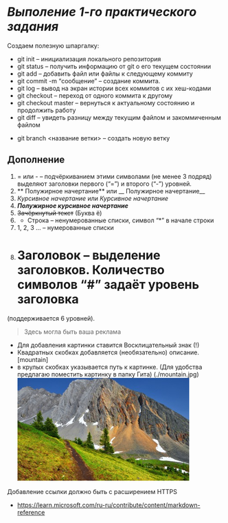 # *Выполение 1-го практического задания*

Создаем полезную шпаргалку:

* git init – инициализация локального репозитория
* git status – получить информацию от git о его текущем состоянии
* git add – добавить файл или файлы к следующему коммиту
* git commit -m “сообщение” – создание коммита.
* git log – вывод на экран истории всех коммитов с их хеш-кодами
* git checkout – переход от одного коммита к другому
* git checkout master – вернуться к актуальному состоянию и продолжить работу
* git diff – увидеть разницу между текущим файлом и закоммиченным файлом
+ git branch <название ветки> – создать новую ветку

## Дополнение

1. = или - – подчёркиванием этими символами (не менее 3 подряд) выделяют заголовки первого
(“=”) и второго (“-”) уровней.
2. ** Полужирное начертание** или __ Полужирное начертание__
3. *Курсивное начертание* или _Курсивное начертание_
4. ***Полужирное курсивное начертание***
5. ~~Зачёркнутый текст~~ (Буква ё)
6. * Строка – ненумерованные списки, символ “*” в начале строки
7. 1, 2, 3 … – нумерованные списки
8. # Заголовок – выделение заголовков. Количество символов “#” задаёт уровень заголовка
(поддерживается 6 уровней).

> Здесь могла быть ваша реклама

* Для добавления картинки ставится Восклицательный знак (!)
* Квадратных скобках добавляется (необязательно) описание.  [mountain]
* в крулых скобках указывается путь к картинке. (Для удобства предлагаю поместить картинку в папку Гита)
(./mountain.jpg)
![mountain](./mountain.jpg)

Добавление ссылки должно быть с расширением HTTPS

* https://learn.microsoft.com/ru-ru/contribute/content/markdown-reference